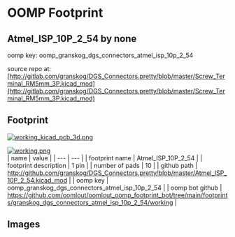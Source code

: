 # OOMP Footprint  
## Atmel_ISP_10P_2_54  by none  
  
oomp key: oomp_granskog_dgs_connectors_atmel_isp_10p_2_54  
  
source repo at: [http://gitlab.com/granskog/DGS_Connectors.pretty/blob/master/Screw_Terminal_RM5mm_3P.kicad_mod](http://gitlab.com/granskog/DGS_Connectors.pretty/blob/master/Screw_Terminal_RM5mm_3P.kicad_mod)  
## Footprint  
  
[![working_kicad_pcb_3d.png](working_kicad_pcb_3d_600.png)](working_kicad_pcb_3d.png)  
  
[![working.png](working_600.png)](working.png)  
| name | value | 
| --- | --- | 
| footprint name | Atmel_ISP_10P_2_54 | 
| footprint description | 1 pin | 
| number of pads | 10 | 
| github path | http://github.com/granskog/DGS_Connectors.pretty/blob/master/Atmel_ISP_10P_2_54.kicad_mod | 
| oomp key | oomp_granskog_dgs_connectors_atmel_isp_10p_2_54 | 
| oomp bot github | https://github.com/oomlout/oomlout_oomp_footprint_bot/tree/main/footprints/granskog_dgs_connectors_atmel_isp_10p_2_54/working | 
## Images  
